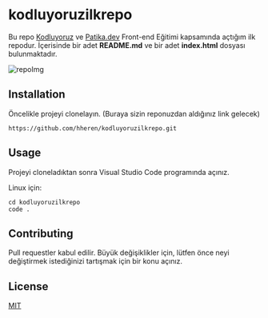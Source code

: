 # kodluyoruzilkrepo

Bu repo [Kodluyoruz](https://www.kodluyoruz.org/) ve [Patika.dev](https://patika.dev) Front-end Eğitimi kapsamında açtığım ilk repodur. İçerisinde bir adet **README.md** ve bir adet **index.html** dosyası bulunmaktadır. 

<img alt="repoImg" src="https://www.hizliresim.com/egn7cl9" />

## Installation

Öncelikle projeyi clonelayın. (Buraya sizin reponuzdan aldığınız link gelecek)
``` 
https://github.com/hheren/kodluyoruzilkrepo.git
```  

## Usage

Projeyi cloneladıktan sonra Visual Studio Code programında açınız.

Linux için:
```  
cd kodluyoruzilkrepo
code .
```  

## Contributing

Pull requestler kabul edilir. Büyük değişiklikler için, lütfen önce neyi değiştirmek istediğinizi tartışmak için bir konu açınız.

## License

[MIT](https://choosealicense.com/licenses/mit/)
